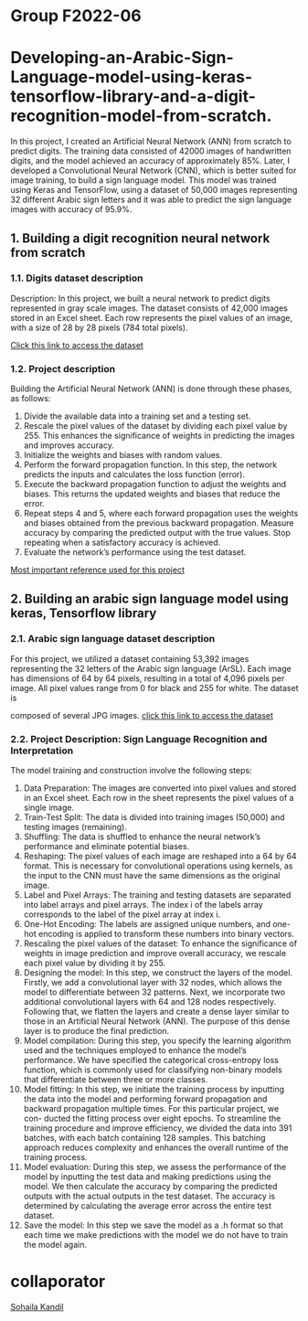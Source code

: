 # Group F2022-06 
# Developing-an-Arabic-Sign-Language-model-using-keras-tensorflow-library-and-a-digit-recognition-model-from-scratch.
In this project, I created an Artificial Neural Network (ANN) from scratch to predict digits. The training data consisted of 42000
images of handwritten digits, and the model achieved an accuracy of approximately 85%.
Later, I developed a Convolutional Neural Network (CNN), which is better suited for image training, to build a sign language
model. This model was trained using Keras and TensorFlow, using a dataset of 50,000 images representing 32 different Arabic sign
letters and it was able to predict the sign language images with accuracy of 95.9%.

## 1. Building a digit recognition neural network from scratch
### 1.1. Digits dataset description
Description: In this project, we built a neural network to predict digits represented in gray scale images. The dataset consists of 42,000 images stored in an Excel sheet. Each row represents the pixel values of an image, with a size of 28 by 28
pixels (784 total pixels).

[Click this link to access the dataset](https://www.kaggle.com/competitions/digit-recognizer)
### 1.2. Project description
Building the Artificial Neural
Network (ANN) is done through these phases, as follows:
1. Divide the available data into a training set and a testing
set.
2. Rescale the pixel values of the dataset by dividing each
pixel value by 255. This enhances the significance of
weights in predicting the images and improves accuracy.
3. Initialize the weights and biases with random values.
4. Perform the forward propagation function. In this step, the
network predicts the inputs and calculates the loss function
(error).
5. Execute the backward propagation function to adjust the
weights and biases. This returns the updated weights and
biases that reduce the error.
6. Repeat steps 4 and 5, where each forward propagation uses
the weights and biases obtained from the previous backward propagation. Measure accuracy by comparing the
predicted output with the true values. Stop repeating when
a satisfactory accuracy is achieved.
7. Evaluate the network’s performance using the test dataset.

[Most important reference used for this project](https://www.kaggle.com/code/wwsalmon/simple-mnist-nn-from-scratch-numpy-no-tf-keras/notebook)

## 2. Building an arabic sign language model using keras, Tensorflow library
### 2.1. Arabic sign language dataset description
For this project, we utilized a dataset containing
53,392 images representing the 32 letters of the Arabic sign
language (ArSL). Each image has dimensions of 64 by 64 pixels, resulting in a total of 4,096 pixels per image. All pixel
values range from 0 for black and 255 for white. The dataset is

composed of several JPG images. [click this link to access the dataset](https://www.data-in-brief.com/article/S2352-3409(19)30128-3/fulltext)

### 2.2. Project Description: Sign Language Recognition and Interpretation
The model training and construction involve the following
steps:
1. Data Preparation: The images are converted into pixel values and stored in an Excel sheet. Each row in the sheet
represents the pixel values of a single image.
2. Train-Test Split: The data is divided into training images
(50,000) and testing images (remaining).
3. Shuffling: The data is shuffled to enhance the neural network’s performance and eliminate potential biases.
4. Reshaping: The pixel values of each image are reshaped
into a 64 by 64 format. This is necessary for convolutional
operations using kernels, as the input to the CNN must
have the same dimensions as the original image.
5. Label and Pixel Arrays: The training and testing datasets
are separated into label arrays and pixel arrays. The index
i of the labels array corresponds to the label of the pixel
array at index i.
6. One-Hot Encoding: The labels are assigned unique numbers, and one-hot encoding is applied to transform these
numbers into binary vectors.
7. Rescaling the pixel values of the dataset: To enhance the
significance of weights in image prediction and improve
overall accuracy, we rescale each pixel value by dividing
it by 255.
8. Designing the model: In this step, we
construct the layers of the model. Firstly, we add a convolutional layer with 32 nodes, which allows the model to differentiate between 32 patterns. Next, we incorporate
two additional convolutional layers with 64 and 128 nodes
respectively. Following that, we flatten the layers and create a dense layer similar to those in an Artificial Neural
Network (ANN). The purpose of this dense layer is to produce the final prediction.
9. Model compilation: During this step, you specify the
learning algorithm used and the techniques employed to
enhance the model’s performance. We have specified
the categorical cross-entropy loss function, which is commonly used for classifying non-binary models that differentiate between three or more classes.
10. Model fitting: In this step, we initiate
the training process by inputting the data into the model
and performing forward propagation and backward propagation multiple times. For this particular project, we con-
ducted the fitting process over eight epochs. To streamline
the training procedure and improve efficiency, we divided
the data into 391 batches, with each batch containing 128
samples. This batching approach reduces complexity and
enhances the overall runtime of the training process.
11. Model evaluation: During this step, we assess the performance of the model by inputting the test data and making
predictions using the model. We then calculate the accuracy by comparing the predicted outputs with the actual
outputs in the test dataset. The accuracy is determined by
calculating the average error across the entire test dataset.
12. Save the model: In this step we save the model as a .h format so that each time we make predictions with the model
we do not have to train the model again.

# collaporator
[Sohaila Kandil](https://github.com/SohailaKandil)








